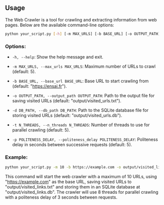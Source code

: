 
## Usage

The Web Crawler is a tool for crawling and extracting information from web pages. Below are the available command-line options:

```bash
python your_script.py [-h] [-m MAX_URLS] [-b BASE_URL] [-o OUTPUT_PATH] [-d DB_PATH] [-t N_THREADS] [-p POLITENESS_DELAY]
```

### Options:

- `-h, --help`: Show the help message and exit.

- `-m MAX_URLS, --max_urls MAX_URLS`: Maximum number of URLs to crawl (default: 5).

- `-b BASE_URL, --base_url BASE_URL`: Base URL to start crawling from (default: "https://ensai.fr").

- `-o OUTPUT_PATH, --output_path OUTPUT_PATH`: Path to the output file for saving visited URLs (default: "output/visited_urls.txt").

- `-d DB_PATH, --db_path DB_PATH`: Path to the SQLite database file for storing visited URLs (default: "output/visited_urls.db").

- `-t N_THREADS, --n_threads N_THREADS`: Number of threads to use for parallel crawling (default: 5).

- `-p POLITENESS_DELAY, --politeness_delay POLITENESS_DELAY`: Politeness delay in seconds between successive requests (default: 5).

### Example:

```bash
python your_script.py -m 10 -b https://example.com -o output/visited_links.txt -d output/visited_links.db -t 8 -p 3
```

This command will start the web crawler with a maximum of 10 URLs, using "https://example.com" as the base URL, saving visited URLs to "output/visited_links.txt" and storing them in an SQLite database at "output/visited_links.db". The crawler will use 8 threads for parallel crawling with a politeness delay of 3 seconds between requests.
